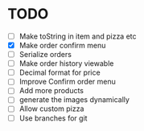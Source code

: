 # TODO
- [ ] Make toString in item and pizza etc
- [x] Make order confirm menu
- [ ] Serialize orders
- [ ] Make order history viewable
- [ ] Decimal format for price
- [ ] Improve Confirm order menu
- [ ] Add more products
- [ ] generate the images dynamically
- [ ] Allow custom pizza
- [ ] Use branches for git